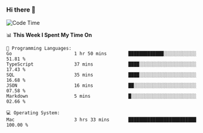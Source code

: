 ### Hi there 👋

<!--
**CrazyCollin/crazycollin** is a ✨ _special_ ✨ repository because its `README.md` (this file) appears on your GitHub profile.

Here are some ideas to get you started:

- 🔭 I’m currently working on ...
- 🌱 I’m currently learning ...
- 👯 I’m looking to collaborate on ...
- 🤔 I’m looking for help with ...
- 💬 Ask me about ...
- 📫 How to reach me: ...
- 😄 Pronouns: ...
- ⚡ Fun fact: ...
-->

<!--START_SECTION:waka-->
![Code Time](http://img.shields.io/badge/Code%20Time-3%2C457%20hrs%209%20mins-blue)

📊 **This Week I Spent My Time On** 

```text
💬 Programming Languages: 
Go                       1 hr 50 mins        █████████████░░░░░░░░░░░░   51.81 % 
TypeScript               37 mins             ████░░░░░░░░░░░░░░░░░░░░░   17.43 % 
SQL                      35 mins             ████░░░░░░░░░░░░░░░░░░░░░   16.68 % 
JSON                     16 mins             ██░░░░░░░░░░░░░░░░░░░░░░░   07.58 % 
Markdown                 5 mins              █░░░░░░░░░░░░░░░░░░░░░░░░   02.66 % 

💻 Operating System: 
Mac                      3 hrs 33 mins       █████████████████████████   100.00 % 
```


<!--END_SECTION:waka-->

